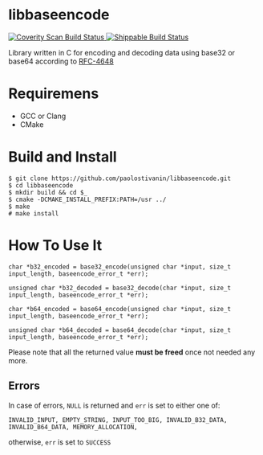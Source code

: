 # libbaseencode
<a href="https://scan.coverity.com/projects/paolostivanin-libbaseencode">
  <img alt="Coverity Scan Build Status"
       src="https://scan.coverity.com/projects/12747/badge.svg"/>
</a>
<a href="https://app.shippable.com/github/paolostivanin/libcotp">
  <img alt="Shippable Build Status"
       src="https://api.shippable.com/projects/58e3d5759401b40600a7c024/badge?branch=master"/>
</a>

Library written in C for encoding and decoding data using base32 or base64 according to [RFC-4648](https://tools.ietf.org/html/rfc4648)

# Requiremens
- GCC or Clang
- CMake

# Build and Install
```
$ git clone https://github.com/paolostivanin/libbaseencode.git
$ cd libbaseencode
$ mkdir build && cd $_
$ cmake -DCMAKE_INSTALL_PREFIX:PATH=/usr ../
$ make
# make install
```

# How To Use It
```
char *b32_encoded = base32_encode(unsigned char *input, size_t input_length, baseencode_error_t *err);

unsigned char *b32_decoded = base32_decode(char *input, size_t input_length, baseencode_error_t *err);

char *b64_encoded = base64_encode(unsigned char *input, size_t input_length, baseencode_error_t *err);

unsigned char *b64_decoded = base64_decode(char *input, size_t input_length, baseencode_error_t *err);
```
Please note that all the returned value **must be freed** once not needed any more.

## Errors
In case of errors, `NULL` is returned and `err` is set to either one of:
```
INVALID_INPUT, EMPTY_STRING, INPUT_TOO_BIG, INVALID_B32_DATA, INVALID_B64_DATA, MEMORY_ALLOCATION,
```
otherwise, `err` is set to `SUCCESS`


